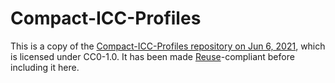 <!--
SPDX-FileCopyrightText: 2020-2023 Lukas Sommer <sommerluk@gmail.com>
SPDX-License-Identifier: BSD-2-Clause OR MIT
-->

# Compact-ICC-Profiles

This is a copy of the
[Compact-ICC-Profiles repository on Jun 6, 2021](https://github.com/saucecontrol/Compact-ICC-Profiles/archive/b1bafbc8869d55bd20fd96c78040d1557a812cd4.zip),
which is licensed under CC0-1.0. It has been made 
[Reuse](https://reuse.software/)-compliant before including it here.
